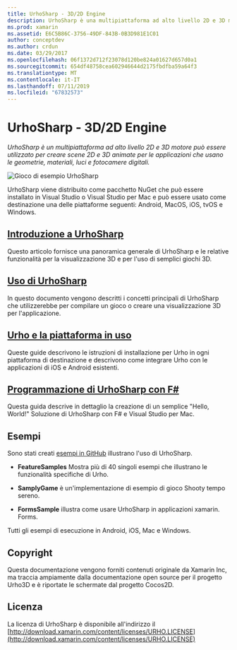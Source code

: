 ```yaml
---
title: UrhoSharp - 3D/2D Engine
description: UrhoSharp è una multipiattaforma ad alto livello 2D e 3D motore può essere utilizzato per creare scene 2D e 3D animate per le applicazioni che usano le geometrie, materiali, luci e fotocamere.
ms.prod: xamarin
ms.assetid: E6C5B86C-3756-49DF-843B-0B3D981E1C01
author: conceptdev
ms.author: crdun
ms.date: 03/29/2017
ms.openlocfilehash: 06f1372d712f23078d120be824a01627d657d0a1
ms.sourcegitcommit: 654df48758cea602946644d2175fbdfba59a64f3
ms.translationtype: MT
ms.contentlocale: it-IT
ms.lasthandoff: 07/11/2019
ms.locfileid: "67832573"
---
```

# <a name="urhosharp---3d2d-engine"></a>UrhoSharp - 3D/2D Engine

_UrhoSharp è un multipiattaforma ad alto livello 2D e 3D motore può essere utilizzato per creare scene 2D e 3D animate per le applicazioni che usano le geometrie, materiali, luci e fotocamere digitali._

![Gioco di esempio UrhoSharp](images/video.gif)

UrhoSharp viene distribuito come pacchetto NuGet che può essere installato in Visual Studio o Visual Studio per Mac e può essere usato come destinazione una delle piattaforme seguenti: Android, MacOS, iOS, tvOS e Windows.

## <a name="introduction-to-urhosharpgraphics-gamesurhosharpintroductionmd"></a>[Introduzione a UrhoSharp](~/graphics-games/urhosharp/introduction.md)

Questo articolo fornisce una panoramica generale di UrhoSharp e le relative funzionalità per la visualizzazione 3D e per l'uso di semplici giochi 3D.

## <a name="using-urhosharpgraphics-gamesurhosharpusingmd"></a>[Uso di UrhoSharp](~/graphics-games/urhosharp/using.md)

In questo documento vengono descritti i concetti principali di UrhoSharp che utilizzerebbe per compilare un gioco o creare una visualizzazione 3D per l'applicazione.

## <a name="urho-and-your-platformgraphics-gamesurhosharpplatformindexmd"></a>[Urho e la piattaforma in uso](~/graphics-games/urhosharp/platform/index.md)

Queste guide descrivono le istruzioni di installazione per Urho in ogni piattaforma di destinazione e descrivono come integrare Urho con le applicazioni di iOS e Android esistenti.

## <a name="programming-urhosharp-with-fgraphics-gamesurhosharpfsharpmd"></a>[Programmazione di UrhoSharp con F#](~/graphics-games/urhosharp/fsharp.md)

Questa guida descrive in dettaglio la creazione di un semplice "Hello, World!" Soluzione di UrhoSharp con F# e Visual Studio per Mac.

## <a name="samples"></a>Esempi

Sono stati creati [esempi in GitHub](https://github.com/xamarin/urho-samples) illustrano l'uso di UrhoSharp.

- **FeatureSamples** Mostra più di 40 singoli esempi che illustrano le funzionalità specifiche di Urho.

- **SamplyGame** è un'implementazione di esempio di gioco Shooty tempo sereno.

- **FormsSample** illustra come usare UrhoSharp in applicazioni xamarin. Forms.

Tutti gli esempi di esecuzione in Android, iOS, Mac e Windows.

## <a name="copyright"></a>Copyright

Questa documentazione vengono forniti contenuti originale da Xamarin Inc, ma traccia ampiamente dalla documentazione open source per il progetto Urho3D e è riportate le schermate dal progetto Cocos2D.

## <a name="license"></a>Licenza

La licenza di UrhoSharp è disponibile all'indirizzo il [http://download.xamarin.com/content/licenses/URHO.LICENSE](http://download.xamarin.com/content/licenses/URHO.LICENSE)
